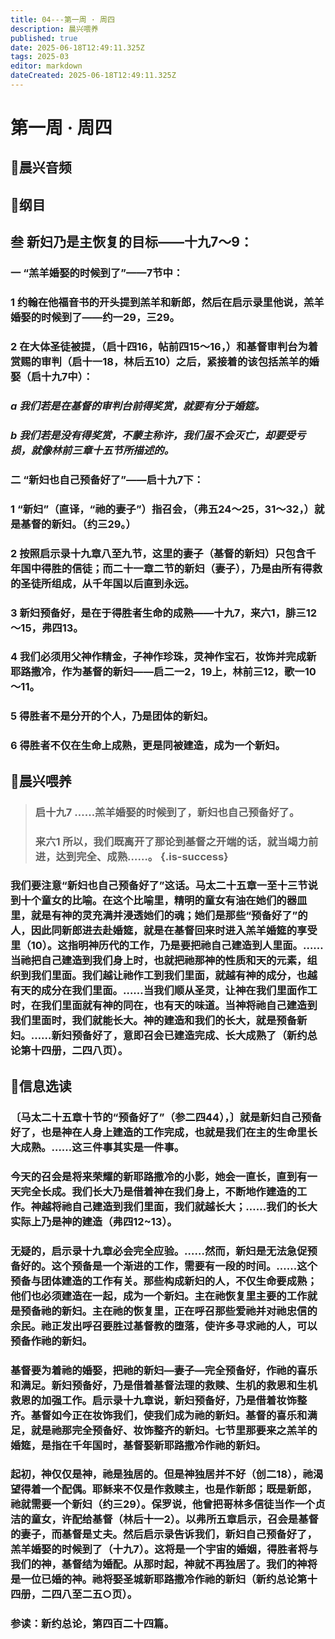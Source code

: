 ```yaml
---
title: 04---第一周 · 周四
description: 晨兴喂养
published: true
date: 2025-06-18T12:49:11.325Z
tags: 2025-03
editor: markdown
dateCreated: 2025-06-18T12:49:11.325Z
---
```


# 第一周 · 周四
## 🎵晨兴音频

## 📖纲目

## 叁    新妇乃是主恢复的目标——十九7～9：

### 一    “羔羊婚娶的时候到了”——7节中：

### 1    约翰在他福音书的开头提到羔羊和新郎，然后在启示录里他说，羔羊婚娶的时候到了——约一29，三29。

### 2    在大体圣徒被提，（启十四16，帖前四15～16，）和基督审判台为着赏赐的审判（启十一18，林后五10）之后，紧接着的该包括羔羊的婚娶（启十九7中）：

### *a    我们若是在基督的审判台前得奖赏，就要有分于婚筵。*

### *b    我们若是没有得奖赏，不蒙主称许，我们虽不会灭亡，却要受亏损，就像林前三章十五节所描述的。*

### 二    “新妇也自己预备好了”——启十九7下：

### 1    “新妇”（直译，“祂的妻子”）指召会，（弗五24～25，31～32，）就是基督的新妇。（约三29。）

### 2    按照启示录十九章八至九节，这里的妻子（基督的新妇）只包含千年国中得胜的信徒；而二十一章二节的新妇（妻子），乃是由所有得救的圣徒所组成，从千年国以后直到永远。

### 3    新妇预备好，是在于得胜者生命的成熟——十九7，来六1，腓三12～15，弗四13。

### 4    我们必须用父神作精金，子神作珍珠，灵神作宝石，妆饰并完成新耶路撒冷，作为基督的新妇——启二一2，19上，林前三12，歌一10～11。

### 5    得胜者不是分开的个人，乃是团体的新妇。

### 6    得胜者不仅在生命上成熟，更是同被建造，成为一个新妇。

## 📖晨兴喂养

>### **启十九7**    **……羔羊婚娶的时候到了，新妇也自己预备好了。**
>
>### **来六1**    **所以，我们既离开了那论到基督之开端的话，就当竭力前进，达到完全、成熟……。** {.is-success}

### 我们要注意“新妇也自己预备好了”这话。马太二十五章一至十三节说到十个童女的比喻。在这个比喻里，精明的童女有油在她们的器皿里，就是有神的灵充满并浸透她们的魂；她们是那些“预备好了”的人，因此同新郎进去赴婚筵，就是在基督回来时进入羔羊婚筵的享受里（10）。这指明神历代的工作，乃是要把祂自己建造到人里面。……当祂把自己建造到我们身上时，也就把祂那神的性质和天的元素，组织到我们里面。我们越让祂作工到我们里面，就越有神的成分，也越有天的成分在我们里面。……当我们顺从圣灵，让神在我们里面作工时，在我们里面就有神的同在，也有天的味道。当神将祂自己建造到我们里面时，我们就能长大。神的建造和我们的长大，就是预备新妇。……新妇预备好了，意即召会已建造完成、长大成熟了（新约总论第十四册，二四八页）。

## 📖信息选读

### 〔马太二十五章十节的“预备好了”（参二四44），〕就是新妇自己预备好了，也是神在人身上建造的工作完成，也就是我们在主的生命里长大成熟。……这三件事其实是一件事。

### 今天的召会是将来荣耀的新耶路撒冷的小影，她会一直长，直到有一天完全长成。我们长大乃是借着神在我们身上，不断地作建造的工作。神越将祂自己建造到我们里面，我们就越长大；……我们的长大实际上乃是神的建造（弗四12~13）。

### 无疑的，启示录十九章必会完全应验。……然而，新妇是无法急促预备好的。这个预备是一个渐进的工作，需要有一段的时间。……这个预备与团体建造的工作有关。那些构成新妇的人，不仅生命要成熟；他们也必须建造在一起，成为一个新妇。主在祂恢复里主要的工作就是预备祂的新妇。主在祂的恢复里，正在呼召那些爱祂并对祂忠信的余民。祂正发出呼召要胜过基督教的堕落，使许多寻求祂的人，可以预备作祂的新妇。

### 基督要为着祂的婚娶，把祂的新妇—妻子—完全预备好，作祂的喜乐和满足。新妇预备好，乃是借着基督法理的救赎、生机的救恩和生机救恩的加强工作。启示录十九章说，新妇预备好，乃是借着妆饰整齐。基督如今正在妆饰我们，使我们成为祂的新妇。基督的喜乐和满足，就是祂那完全预备好、妆饰整齐的新妇。七节里那要来之羔羊的婚筵，是指在千年国时，基督娶新耶路撒冷作祂的新妇。

### 起初，神仅仅是神，祂是独居的。但是神独居并不好（创二18），祂渴望得着一个配偶。耶稣来不仅是作救赎主，也是作新郎；既是新郎，祂就需要一个新妇（约三29）。保罗说，他曾把哥林多信徒当作一个贞洁的童女，许配给基督（林后十一2）。以弗所五章启示，召会是基督的妻子，而基督是丈夫。然后启示录告诉我们，新妇自己预备好了，羔羊婚娶的时候到了（十九7）。这将是一个宇宙的婚姻，得胜者将与我们的神，基督结为婚配。从那时起，神就不再独居了。我们的神将是一位已婚的神。祂将娶圣城新耶路撒冷作祂的新妇（新约总论第十四册，二四八至二五○页）。

### 参读：新约总论，第四百二十四篇。
<!-- Google tag (gtag.js) -->
<script async src="https://www.googletagmanager.com/gtag/js?id=G-1P8709Z16T"></script>
<script>
  window.dataLayer = window.dataLayer || [];
  function gtag(){dataLayer.push(arguments);}
  gtag('js', new Date());

  gtag('config', 'G-1P8709Z16T');
</script>